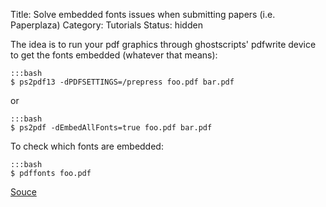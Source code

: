 Title: Solve embedded fonts issues when submitting papers (i.e. Paperplaza)
Category: Tutorials
Status: hidden

The idea is to run your pdf graphics through ghostscripts' pdfwrite device to get the fonts embedded (whatever that means):

    :::bash
    $ ps2pdf13 -dPDFSETTINGS=/prepress foo.pdf bar.pdf

or

	:::bash
	$ ps2pdf -dEmbedAllFonts=true foo.pdf bar.pdf

To check which fonts are embedded:

    :::bash
    $ pdffonts foo.pdf


[Souce](http://tug.org/pipermail/pdftex/2005-September/005997.html)
